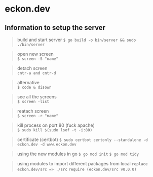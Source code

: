 # eckon.dev
## Information to setup the server

> build and start server
`$ go build -o bin/server && sudo ./bin/server`

> open new screen  
`$ screen -S "name"`

> detach screen  
`cntr-a and cntr-d`

> alternative  
`$ code & disown`

> see all the screens  
`$ screen -list`

> reatach screen  
`$ screen -r "name"`

> kill process on port 80 (fuck apache)  
`$ sudo kill $(sudo lsof -t -i:80)`

> certificate (certbot)
`$ sudo certbot certonly --standalone -d eckon.dev -d www.eckon.dev`

> using the new modules in go
`$ go mod init`
`$ go mod tidy`

> using modules to import different packages from local
`replace eckon.dev/src => ./src`
`require (eckon.dev/src v0.0.0)`
